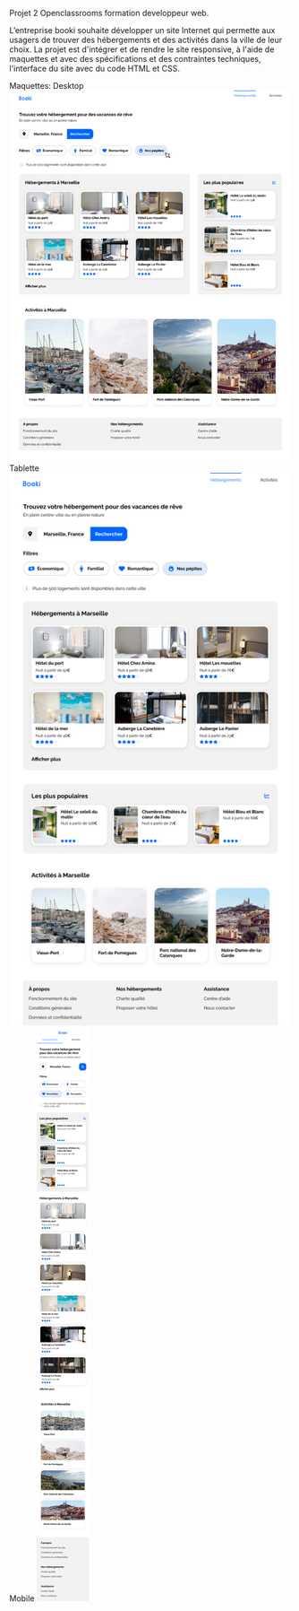Projet 2 Openclassrooms formation developpeur web.

L’entreprise booki souhaite développer un site Internet qui permette aux usagers de trouver des hébergements et des activités dans la ville de leur choix.
La projet est d'intégrer et de rendre le site responsive, à l'aide de maquettes et avec des spécifications et des contraintes techniques, l'interface du site avec du code HTML et CSS.

Maquettes:
Desktop
![Maquette desktop](images/maquettes/Desktop.png "Maquette desktop")
Tablette
![Maquette tablette](images/maquettes/Tablette.png "Maquette tablette")
Mobile
![Maquette mobile](images/maquettes/Mobile.png "Maquette mobile")

